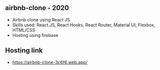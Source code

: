 ## airbnb-clone - 2020
- Airbnb clone using React JS
- Skills used: React.JS, React Hooks, React Router, Material UI, Flexbox, HTML/CSS
- Hosting using firebase

## Hosting link
- https://airbnb-clone-3c6f6.web.app/
